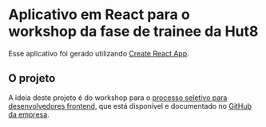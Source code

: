 # Aplicativo em React para o workshop da fase de trainee da Hut8

Esse aplicativo foi gerado utilizando [Create React App](https://github.com/facebook/create-react-app).

## O projeto

A ideia deste projeto é do workshop para o [processo seletivo para desenvolvedores frontend](https://github.com/HutEightJr/selecao-frontend/), que está disponível e documentado no [GitHub da empresa](https://github.com/HutEightJr).

